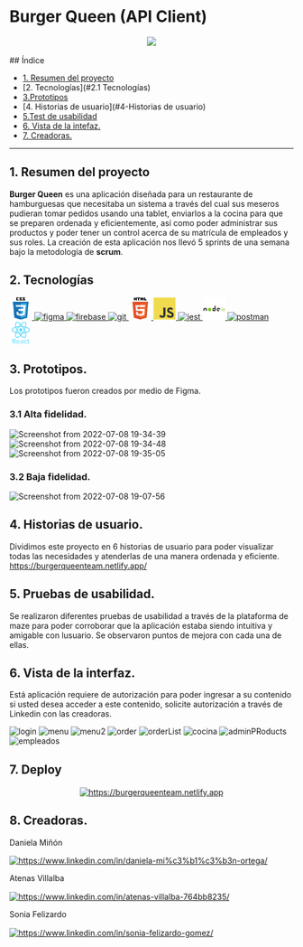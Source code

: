# Burger Queen (API Client)
<p align="center"><img src="https://user-images.githubusercontent.com/97549677/178085580-5aca02cf-0868-4922-9ef3-ef021d2d44a2.jpeg"/> </p>
## Índice

* [1. Resumen del proyecto](#1-resumen-del-proyecto)
* [2. Tecnologías](#2.1 Tecnologías)
* [3.Prototipos ](#3-Prototipos)
* [4. Historias de usuario](#4-Historias de usuario)
* [5.Test de usabilidad ](#5-criterios-de-aceptación-del-proyecto)
* [6. Vista de la intefaz.](#6-vista-interfaz)
* [7. Creadoras.](#7-creadoras)
***

## 1. Resumen del proyecto
**Burger Queen** es una aplicación diseñada para un restaurante de hamburguesas que necesitaba un sistema a través del cual sus meseros pudieran tomar pedidos usando una tablet, enviarlos a la cocina para que se preparen ordenada y eficientemente, así como poder administrar sus productos y poder tener un control acerca de su matrícula de empleados y sus roles.
La creación de esta aplicación nos llevó 5 sprints de una semana bajo la metodología de **scrum**.



## 2. Tecnologías

<p align="left"> <a href="https://www.w3schools.com/css/" target="_blank" rel="noreferrer"> <img src="https://raw.githubusercontent.com/devicons/devicon/master/icons/css3/css3-original-wordmark.svg" alt="css3" width="40" height="40"/> </a> <a href="https://www.figma.com/" target="_blank" rel="noreferrer"> <img src="https://www.vectorlogo.zone/logos/figma/figma-icon.svg" alt="figma" width="40" height="40"/> </a> <a href="https://firebase.google.com/" target="_blank" rel="noreferrer"> <img src="https://www.vectorlogo.zone/logos/firebase/firebase-icon.svg" alt="firebase" width="40" height="40"/> </a> <a href="https://git-scm.com/" target="_blank" rel="noreferrer"> <img src="https://www.vectorlogo.zone/logos/git-scm/git-scm-icon.svg" alt="git" width="40" height="40"/> </a> <a href="https://www.w3.org/html/" target="_blank" rel="noreferrer"> <img src="https://raw.githubusercontent.com/devicons/devicon/master/icons/html5/html5-original-wordmark.svg" alt="html5" width="40" height="40"/> </a> <a href="https://developer.mozilla.org/en-US/docs/Web/JavaScript" target="_blank" rel="noreferrer"> <img src="https://raw.githubusercontent.com/devicons/devicon/master/icons/javascript/javascript-original.svg" alt="javascript" width="40" height="40"/> </a> <a href="https://jestjs.io" target="_blank" rel="noreferrer"> <img src="https://www.vectorlogo.zone/logos/jestjsio/jestjsio-icon.svg" alt="jest" width="40" height="40"/> </a> <a href="https://nodejs.org" target="_blank" rel="noreferrer"> <img src="https://raw.githubusercontent.com/devicons/devicon/master/icons/nodejs/nodejs-original-wordmark.svg" alt="nodejs" width="40" height="40"/> </a> <a href="https://postman.com" target="_blank" rel="noreferrer"> <img src="https://www.vectorlogo.zone/logos/getpostman/getpostman-icon.svg" alt="postman" width="40" height="40"/> </a> <a href="https://reactjs.org/" target="_blank" rel="noreferrer"> <img src="https://raw.githubusercontent.com/devicons/devicon/master/icons/react/react-original-wordmark.svg" alt="react" width="40" height="40"/> </a> </p>




## 3. Prototipos.
Los prototipos fueron creados por medio de Figma.

### 3.1 Alta fidelidad.
![Screenshot from 2022-07-08 19-34-39](https://user-images.githubusercontent.com/97549677/178084969-cb366419-c1b1-45ee-88d9-c7861d16a977.png)
![Screenshot from 2022-07-08 19-34-48](https://user-images.githubusercontent.com/97549677/178085067-338b7b27-e085-40f5-b218-6a89dbb4eb62.png)
![Screenshot from 2022-07-08 19-35-05](https://user-images.githubusercontent.com/97549677/178085081-750c151d-9ac8-4e61-a1c8-3d7a3ec8ccce.png)

### 3.2 Baja fidelidad.
![Screenshot from 2022-07-08 19-07-56](https://user-images.githubusercontent.com/97549677/178085238-23568d61-3a19-4453-8607-3a2f390d0b40.png)




## 4. Historias de usuario.
Dividimos este proyecto en 6 historias de usuario para poder visualizar todas las necesidades y atenderlas de una manera ordenada y eficiente.
https://burgerqueenteam.netlify.app/



## 5. Pruebas de usabilidad.
Se realizaron diferentes pruebas de usabilidad a través de la plataforma de maze para poder corroborar que la aplicación estaba siendo intuitiva y amigable con lusuario.
Se observaron puntos de mejora con cada una de ellas.



## 6. Vista de la interfaz.
Está aplicación requiere de autorización para poder ingresar a su contenido si usted desea acceder a este contenido, solicite autorización a través de Linkedin con las creadoras.
 
 ![login](https://user-images.githubusercontent.com/97549677/178086748-b26ee0ea-4ecc-4cb8-a2f9-d675b15c9a99.jpeg)
 ![menu](https://user-images.githubusercontent.com/97549677/178086764-95f95039-c1d4-46d7-bd78-6e2faad884aa.jpeg)
 ![menu2](https://user-images.githubusercontent.com/97549677/178086784-bfdb2cca-38c1-46cb-967d-da9f32d49183.jpeg)
 ![order](https://user-images.githubusercontent.com/97549677/178086807-21847ac6-82e8-427d-893b-d8a7ce36db2c.jpeg)
 ![orderList](https://user-images.githubusercontent.com/97549677/178086832-1cf0a7a9-50df-4ed7-9d3f-387c42b1f094.jpeg)
![cocina](https://user-images.githubusercontent.com/97549677/178086900-78c43395-01d7-4fbd-9acc-4a1b6afe636f.jpeg)
![adminPRoducts](https://user-images.githubusercontent.com/97549677/178086916-3cafb452-d591-4fc7-ab5a-271240983cd1.jpeg)
![empleados](https://user-images.githubusercontent.com/97549677/178087040-01708513-af87-4b90-a2a4-1e9c0ab47175.jpeg)
 
 
 
 
 ## 7. Deploy
 <p align="center">
<a href="https://burgerqueenteam.netlify.app/"><img align="center" src="https://user-images.githubusercontent.com/97549677/178087536-93f68ae0-8062-477d-9758-8e2398c5a3cf.svg" alt=" https://burgerqueenteam.netlify.app" height="50" width="60" /></a>
</p>

 
 
 
 ## 8. Creadoras.
 
 Daniela Miñón
<p align="left">
<a href="https://www.linkedin.com/in/daniela-mi%C3%B1%C3%B3n-ortega/" target="blank"><img align="center" src="https://raw.githubusercontent.com/rahuldkjain/github-profile-readme-generator/master/src/images/icons/Social/linked-in-alt.svg" alt="https://www.linkedin.com/in/daniela-mi%c3%b1%c3%b3n-ortega/" height="30" width="40" /></a>
</p>

 Atenas Villalba
<p align="left">
<a href="https://www.linkedin.com/in/atenas-villalba-764bb8235/" target="blank"><img align="center" src="https://raw.githubusercontent.com/rahuldkjain/github-profile-readme-generator/master/src/images/icons/Social/linked-in-alt.svg" alt="https://www.linkedin.com/in/atenas-villalba-764bb8235/"  height="30" width="40" /></a>
</p>


Sonia Felizardo

<p align="left">
<a href="https://www.linkedin.com/in/sonia-felizardo-gomez/" target="blank"><img align="center" src="https://raw.githubusercontent.com/rahuldkjain/github-profile-readme-generator/master/src/images/icons/Social/linked-in-alt.svg" alt="https://www.linkedin.com/in/sonia-felizardo-gomez/" height="30" width="40" /></a>
</p>

